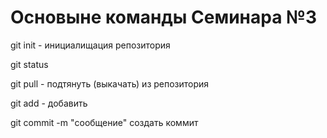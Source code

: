 # Основыне команды Семинара №3

 git init - инициалищация репозитория

 git status
 
 git pull - подтянуть (выкачать) из репозитория

git add - добавить 

git commit -m "сообщение" создать коммит